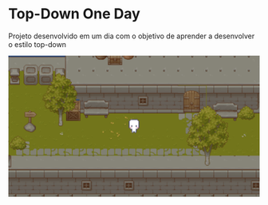 # Top-Down One Day

Projeto desenvolvido em um dia com o objetivo de aprender a desenvolver o estilo top-down

<img src="./print.png">
